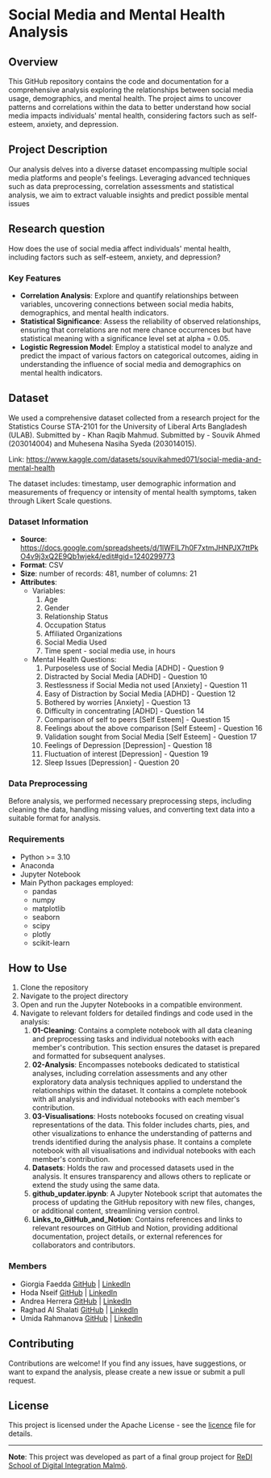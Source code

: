 # Social Media and Mental Health Analysis

## Overview

This GitHub repository contains the code and documentation for a comprehensive analysis exploring the relationships between social media usage, demographics, and mental health. The project aims to uncover patterns and correlations within the data to better understand how social media impacts individuals' mental health, considering factors such as self-esteem, anxiety, and depression.

## Project Description

Our analysis delves into a diverse dataset encompassing multiple social media platforms and people's feelings. Leveraging advanced techniques such as data preprocessing, correlation assessments and statistical analysis, we aim to extract valuable insights and predict possible mental issues

## Research question

How does the use of social media affect individuals' mental health, including factors such as self-esteem, anxiety, and depression?

### Key Features

- **Correlation Analysis**: Explore and quantify relationships between variables, uncovering connections between social media habits, demographics, and mental health indicators.
- **Statistical Significance**: Assess the reliability of observed relationships, ensuring that correlations are not mere chance occurrences but have statistical meaning with a significance level set at alpha = 0.05.
- **Logistic Regression Model**: Employ a statistical model to analyze and predict the impact of various factors on categorical outcomes, aiding in understanding the influence of social media and demographics on mental health indicators.

## Dataset

We used a comprehensive dataset collected from a research project for the Statistics Course STA-2101 for the University of Liberal Arts Bangladesh (ULAB). Submitted by - Khan Raqib Mahmud. Submitted by - Souvik Ahmed (203014004) and Muhesena Nasiha Syeda (203014015).

Link: <https://www.kaggle.com/datasets/souvikahmed071/social-media-and-mental-health>

The dataset includes: timestamp, user demographic information and measurements of frequency or intensity of mental health symptoms, taken through Likert Scale questions.

### Dataset Information

- **Source**: <https://docs.google.com/spreadsheets/d/1lWFIL7h0F7xtmJHNPJX7ttPkO4v9j3xQ2E9Qb1wjek4/edit#gid=1240299773>
- **Format**: CSV
- **Size**: number of records: 481, number of columns: 21
- **Attributes**:
  - Variables:
    1. Age
    2. Gender
    3. Relationship Status
    4. Occupation Status
    5. Affiliated Organizations
    6. Social Media Used
    7. Time spent - social media use, in hours
  - Mental Health Questions:
    1. Purposeless use of Social Media [ADHD] - Question 9
    2. Distracted by Social Media [ADHD] - Question 10
    3. Restlessness if Social Media not used [Anxiety] - Question 11
    4. Easy of Distraction by Social Media [ADHD] - Question 12
    5. Bothered by worries [Anxiety] - Question 13
    6. Difficulty in concentrating [ADHD] - Question 14
    7. Comparison of self to peers [Self Esteem] - Question 15
    8. Feelings about the above comparison [Self Esteem] - Question 16
    9. Validation sought from Social Media [Self Esteem] - Question 17
    10. Feelings of Depression [Depression] - Question 18
    11. Fluctuation of interest [Depression] - Question 19
    12. Sleep Issues [Depression] - Question 20

### Data Preprocessing

Before analysis, we performed necessary preprocessing steps, including cleaning the data, handling missing values, and converting text data into a suitable format for analysis.

### Requirements

- Python >= 3.10
- Anaconda
- Jupyter Notebook
- Main Python packages employed:
  - pandas
  - numpy
  - matplotlib
  - seaborn
  - scipy
  - plotly
  - scikit-learn

## How to Use

1. Clone the repository
2. Navigate to the project directory
3. Open and run the Jupyter Notebooks in a compatible environment.
4. Navigate to relevant folders for detailed findings and code used in the analysis:
    1. **01-Cleaning**: Contains a complete notebook with all data cleaning and preprocessing tasks and individual notebooks with each member's contribution. This section ensures the dataset is prepared and formatted for subsequent analyses.
    2. **02-Analysis**: Encompasses notebooks dedicated to statistical analyses, including correlation assessments and any other exploratory data analysis techniques applied to understand the relationships within the dataset. It contains a complete notebook with all analysis and individual notebooks with each member's contribution.
    3. **03-Visualisations**: Hosts notebooks focused on creating visual representations of the data. This folder includes charts, pies, and other visualizations to enhance the understanding of patterns and trends identified during the analysis phase. It contains a complete notebook with all visualisations and individual notebooks with each member's contribution.
    4. **Datasets**: Holds the raw and processed datasets used in the analysis. It ensures transparency and allows others to replicate or extend the study using the same data.
    5. **github_updater.ipynb**: A Jupyter Notebook script that automates the process of updating the GitHub repository with new files, changes, or additional content, streamlining version control.
    6. **Links_to_GitHub_and_Notion**: Contains references and links to relevant resources on GitHub and Notion, providing additional documentation, project details, or external references for collaborators and contributors.

### Members

- Giorgia Faedda [GitHub](https://github.com/fgiorgia) | [LinkedIn](https://www.linkedin.com/in/fgiorgia/)
- Hoda Nseif [GitHub](https://github.com/12345475) | [LinkedIn](https://www.linkedin.com/in/hoda-nseif-94398b201/)
- Andrea Herrera [GitHub](https://github.com/Andrea18364) | [LinkedIn](https://www.linkedin.com/in/andrea-herrera-3a027a184/)
- Raghad Al Shalati [GitHub](https://github.com/raghadalshalati) | [LinkedIn](https://www.linkedin.com/in/raghad-al-shalati-241152162/)
- Umida Rahmanova [GitHub](https://github.com/Adimu83) | [LinkedIn](https://www.linkedin.com/in/umida-rahmanova-7317752a/)

## Contributing

Contributions are welcome! If you find any issues, have suggestions, or want to expand the analysis, please create a new issue or submit a pull request.

## License

This project is licensed under the Apache License - see the [licence](./LICENSE) file for details.

---

**Note**: This project was developed as part of a final group project for [ReDI School of Digital Integration Malmö](https://www.redi-school.org/redi-school-malmo).
